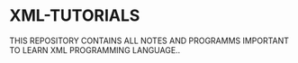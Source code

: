 # XML-TUTORIALS
THIS REPOSITORY CONTAINS ALL NOTES AND PROGRAMMS IMPORTANT TO LEARN XML PROGRAMMING LANGUAGE..
